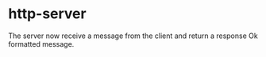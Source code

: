 # http-server

The server now receive a message from the client and return a response Ok formatted message.